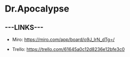 # Dr.Apocalypse

## ---LINKS---

- Miro: https://miro.com/app/board/o9J_lrN_dTg=/

- Trello: https://trello.com/61645a0c12d8236e12bfe3c0
